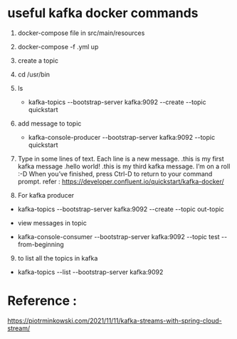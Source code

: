 
# useful kafka docker commands 
1. docker-compose file in src/main/resources
2. docker-compose -f <file-name>.yml up
3. create a topic 
4. cd /usr/bin 
5. ls
   * kafka-topics --bootstrap-server kafka:9092 \--create \--topic quickstart
6. add message to topic
   * kafka-console-producer --bootstrap-server kafka:9092 \--topic quickstart
7. Type in some lines of text. Each line is a new message.
   .this is my first kafka message
   .hello world!
   .this is my third kafka message. I’m on a roll :-D
   When you’ve finished, press Ctrl-D to return to your command prompt.
   refer : https://developer.confluent.io/quickstart/kafka-docker/

8. For kafka producer
* kafka-topics --bootstrap-server kafka:9092 \--create \--topic out-topic
- view messages in topic
* kafka-console-consumer --bootstrap-server kafka:9092 --topic test --from-beginning

9. to list all the topics in kafka
- kafka-topics --list --bootstrap-server kafka:9092

# Reference :
https://piotrminkowski.com/2021/11/11/kafka-streams-with-spring-cloud-stream/
